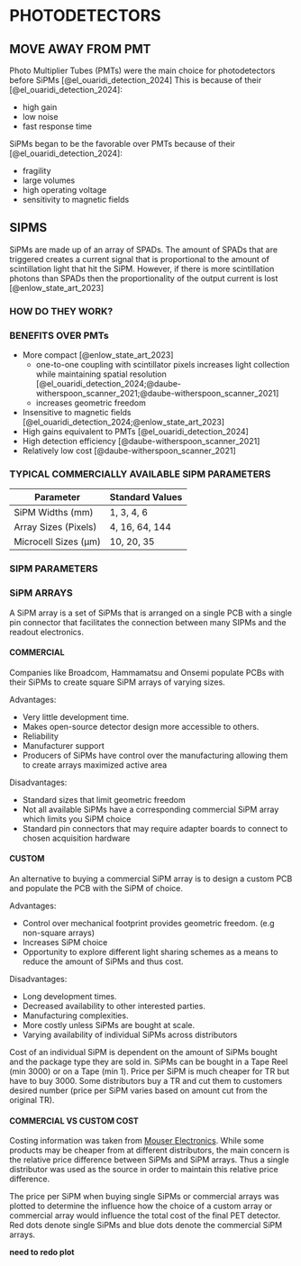 # PHOTODETECTORS

## MOVE AWAY FROM PMT
Photo Multiplier Tubes (PMTs) were the main choice for photodetectors before SiPMs [@el_ouaridi_detection_2024]
This is because of their [@el_ouaridi_detection_2024]:

- high gain
- low noise
- fast response time

SiPMs began to be the favorable over PMTs because of their [@el_ouaridi_detection_2024]:

- fragility
- large volumes
- high operating voltage
- sensitivity to magnetic fields

## SIPMS

SiPMs are made up of an array of SPADs. The amount of SPADs that are triggered creates a current signal that is proportional to the amount of scintillation light that hit the SiPM. However, if there is more scintillation photons than SPADs then the proportionality of the output current is lost [@enlow_state_art_2023]

### HOW DO THEY WORK?

### BENEFITS OVER PMTs

- More compact [@enlow_state_art_2023]
    - one-to-one coupling with scintillator pixels increases light collection while maintaining spatial resolution [@el_ouaridi_detection_2024;@daube-witherspoon_scanner_2021;@daube-witherspoon_scanner_2021]
    - increases geometric freedom
- Insensitive to magnetic fields [@el_ouaridi_detection_2024;@enlow_state_art_2023]
- High gains equivalent to PMTs [@el_ouaridi_detection_2024]
- High detection efficiency [@daube-witherspoon_scanner_2021]
- Relatively low cost [@daube-witherspoon_scanner_2021]

### TYPICAL COMMERCIALLY AVAILABLE SIPM PARAMETERS

| Parameter               | Standard Values             |
|-------------------------|-----------------------------|
| SiPM Widths (mm)        | 1, 3, 4, 6                  |
| Array Sizes (Pixels)    | 4, 16, 64, 144              |
| Microcell Sizes (µm)    | 10, 20, 35                  |


### SIPM PARAMETERS

### SiPM ARRAYS

A SiPM array is a set of SiPMs that is arranged on a single PCB with a single pin connector that facilitates the connection between many SIPMs and the readout electronics.

#### COMMERCIAL
Companies like Broadcom, Hammamatsu and Onsemi populate PCBs with their SiPMs to create square SiPM arrays of varying sizes.

Advantages:

- Very little development time.
- Makes open-source detector design more accessible to others.
- Reliability
- Manufacturer support
- Producers of SiPMs have control over the manufacturing allowing them to create arrays maximized active area

Disadvantages:

- Standard sizes that limit geometric freedom
- Not all available SiPMs have a corresponding commercial SiPM array which limits you SiPM choice
- Standard pin connectors that may require adapter boards to connect to chosen acquisition hardware

#### CUSTOM

An alternative to buying a commercial SiPM array is to design a custom PCB and populate the PCB with the SiPM of choice.

Advantages:

- Control over mechanical footprint provides geometric freedom. (e.g non-square arrays)
- Increases SiPM choice
- Opportunity to explore different light sharing schemes as a means to reduce the amount of SiPMs and thus cost.

Disadvantages:

- Long development times.
- Decreased availability to other interested parties.
- Manufacturing complexities.
- More costly unless SiPMs are bought at scale.
- Varying availability of individual SiPMs across distributors

Cost of an individual SiPM is dependent on the amount of SiPMs bought and the package type they are sold in. SiPMs can be bought in a Tape Reel (min 3000) or on a Tape (min 1). Price per SiPM is much cheaper for TR but have to buy 3000. Some distributors buy a TR and cut them to customers desired number (price per SiPM varies based on amount cut from the original TR).

#### COMMERCIAL VS CUSTOM COST

Costing information was taken from [Mouser Electronics](https://www.mouser.co.za/). While some products may be cheaper from at different distributors, the main concern is the relative price difference between SiPMs and SiPM arrays. Thus a single distributor was used as the source in order to maintain this relative price difference. 

The price per SiPM when buying single SiPMs or commercial arrays was plotted to determine the influence how the choice of a custom array or commercial array would influence the total cost of the final PET detector. Red dots denote single SiPMs and blue dots denote the commercial SiPM arrays.

**need to redo plot**